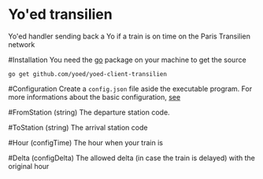 Yo'ed transilien
======================

Yo'ed handler sending back a Yo if a train is on time on the Paris Transilien network

#Installation
You need the [go](http://golang.org) package on your machine to get the source

`go get github.com/yoed/yoed-client-transilien`

#Configuration
Create a `config.json` file aside the executable program.
For more informations about the basic configuration, [see](https://github.com/yoed/yoed-client-interface#yoed-client-interface)

#FromStation (string)
The departure station code.

#ToStation (string)
The arrival station code

#Hour (configTime)
The hour when your train is

#Delta (configDelta)
The allowed delta (in case the train is delayed) with the original hour

